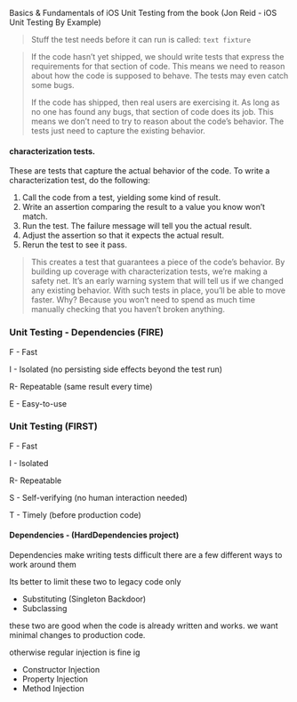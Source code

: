 Basics & Fundamentals of iOS Unit Testing from the book (Jon Reid - iOS Unit Testing By Example)

> Stuff the test needs before it can run is called: `text fixture`

> If the code hasn’t yet shipped, we should write tests that express the requirements for that section of code. This means we need to reason about how the code is supposed to behave. The tests may even catch some bugs.
> 
> If the code has shipped, then real users are exercising it. As long as no one has found any bugs, that section of code does its job. This means we don’t need to try to reason about the code’s behavior. The tests just need to capture the existing behavior.

#### characterization tests. 
These are tests that capture the actual behavior of the code. To write a characterization test, do the following: 
1. Call the code from a test, yielding some kind of result. 
2. Write an assertion comparing the result to a value you know won’t match.
3. Run the test. The failure message will tell you the actual result. 
4. Adjust the assertion so that it expects the actual result. 
5. Rerun the test to see it pass. 

> This creates a test that guarantees a piece of the code’s behavior. By building up coverage with characterization tests, we’re making a safety net. It’s an early warning system that will tell us if we changed any existing behavior. With such tests in place, you’ll be able to move faster. Why? Because you won’t need to spend as much time manually checking that you haven’t broken anything.


### Unit Testing - Dependencies (FIRE)
F - Fast

I - Isolated (no persisting side effects beyond the test run)

R- Repeatable (same result every time)

E - Easy-to-use

### Unit Testing (FIRST)
F - Fast

I - Isolated

R- Repeatable

S - Self-verifying (no human interaction needed)

T - Timely (before production code)


#### Dependencies - (HardDependencies project)
Dependencies make writing tests difficult there are a few different ways to work around them

Its better to limit these two to legacy code only

- Substituting (Singleton Backdoor)
- Subclassing

these two are good when the code is already written and works. we want minimal changes to production code.

otherwise regular injection is fine ig
- Constructor Injection
- Property Injection
- Method Injection

